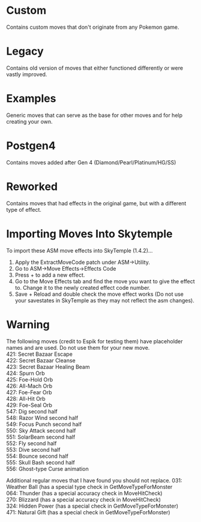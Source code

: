 # Custom
Contains custom moves that don't originate from any Pokemon game.

# Legacy
Contains old version of moves that either functioned differently or were vastly improved.

# Examples
Generic moves that can serve as the base for other moves and for help creating your own.

# Postgen4
Contains moves added after Gen 4 (Diamond/Pearl/Platinum/HG/SS)

# Reworked
Contains moves that had effects in the original game, but with a different type of effect.
# Importing Moves Into Skytemple
To import these ASM move effects into SkyTemple (1.4.2)...
1. Apply the ExtractMoveCode patch under ASM->Utility.
2. Go to ASM->Move Effects->Effects Code
3. Press + to add a new effect.
4. Go to the Move Effects tab and find the move you want to give the effect to. Change it to the newly created effect code number.
5. Save + Reload and double check the move effect works (Do not use your savestates in SkyTemple as they may not reflect the asm changes).

# Warning
The following moves (credit to Espik for testing them) have placeholder names and are used. Do not use them for your new move. <br/>
421: Secret Bazaar Escape <br/>
422: Secret Bazaar Cleanse <br/>
423: Secret Bazaar Healing Beam <br/>
424: Spurn Orb <br/>
425: Foe-Hold Orb <br/>
426: All-Mach Orb <br/>
427: Foe-Fear Orb <br/>
428: All-Hit Orb <br/>
429: Foe-Seal Orb <br/>
547: Dig second half <br/>
548: Razor Wind second half <br/>
549: Focus Punch second half <br/>
550: Sky Attack second half <br/>
551: SolarBeam second half <br/>
552: Fly second half <br/>
553: Dive second half <br/>
554: Bounce second half <br/>
555: Skull Bash second half <br/>
556: Ghost-type Curse animation <br/>

Additional regular moves that I have found you should not replace.
031: Weather Ball (has a special type check in GetMoveTypeForMonster <br/>
064: Thunder (has a special accuracy check in MoveHitCheck) <br/>
270: Blizzard (has a special accuracy check in MoveHitCheck) <br/>
324: Hidden Power (has a special check in GetMoveTypeForMonster) <br/>
471: Natural Gift (has a special check in GetMoveTypeForMonster) <br/>

